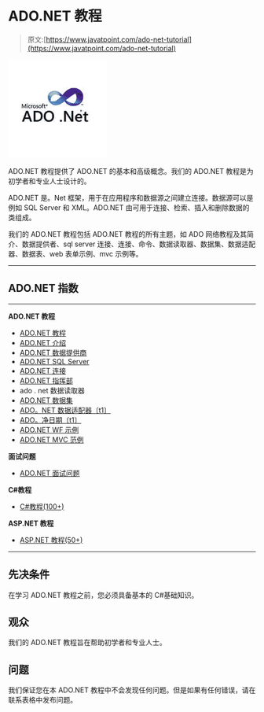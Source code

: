# ADO.NET 教程

> 原文:[https://www.javatpoint.com/ado-net-tutorial](https://www.javatpoint.com/ado-net-tutorial)

![ADO.NET Tutorial](img/d4f34f17688b46586758a5216a097c9c.png)

ADO.NET 教程提供了 ADO.NET 的基本和高级概念。我们的 ADO.NET 教程是为初学者和专业人士设计的。

ADO.NET 是。Net 框架，用于在应用程序和数据源之间建立连接。数据源可以是例如 SQL Server 和 XML。ADO.NET 由可用于连接、检索、插入和删除数据的类组成。

我们的 ADO.NET 教程包括 ADO.NET 教程的所有主题，如 ADO 网络教程及其简介、数据提供者、sql server 连接、连接、命令、数据读取器、数据集、数据适配器、数据表、web 表单示例、mvc 示例等。

* * *

## ADO.NET 指数

* * *

**ADO.NET 教程**

*   [ADO.NET 教程](ado-net-tutorial)
*   [ADO.NET 介绍](ado-net-introduction)
*   [ADO.NET 数据提供商](ado-net-data-providers)
*   [ADO.NET SQL Server](ado-net-sql-server-connectivity)
*   [ADO.NET 连接](ado-net-connection)
*   [ADO.NET 指挥部](ado-net-command)
*   ado . net 数据读取器
*   [ADO.NET 数据集](ado-net-dataset)
*   [ADO。NET 数据适配器〔t1〕](ado-net-dataadapter)
*   [ADO。净日期〔t1〕](ado-net-datatables)
*   [ADO.NET WF 示例](ado-net-web-form-example)
*   [ADO.NET MVC 范例](ado-net-mvc-example)

**面试问题**

*   [ADO.NET 面试问题](ado-dot-net-interview-questions)

**C#教程**

*   [C#教程(100+)](c-sharp-tutorial)

**ASP.NET 教程**

*   [ASP.NET 教程(50+)](asp-net-tutorial)

* * *

## 先决条件

在学习 ADO.NET 教程之前，您必须具备基本的 C#基础知识。

## 观众

我们的 ADO.NET 教程旨在帮助初学者和专业人士。

## 问题

我们保证您在本 ADO.NET 教程中不会发现任何问题。但是如果有任何错误，请在联系表格中发布问题。